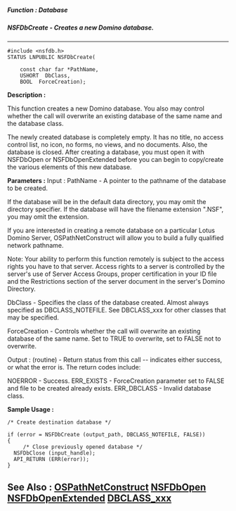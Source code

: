 ##### Function : Database
##### NSFDbCreate - Creates a new Domino database.
---
```
#include <nsfdb.h>
STATUS LNPUBLIC NSFDbCreate(

	const char far *PathName,
	USHORT  DbClass,
	BOOL  ForceCreation);
```
**Description :**

This function creates a new Domino database.  You also may control whether the 
call will overwrite an existing database of the same name and the database 
class.

The newly created database is completely empty.  It has no title, no access 
control list, no icon, no forms, no views, and no documents.  Also, the 
database is closed.  After creating a database, you must open it with NSFDbOpen 
or NSFDbOpenExtended before you can begin to copy/create the various elements 
of this new database.

**Parameters :**
Input :
PathName  -  A pointer to the pathname of the database to be created.  

If the database will be in the default  data directory, you may omit the directory specifier. If the database will have the filename extension ".NSF", you may omit the extension.  

If you are interested in creating a remote database on a particular Lotus Domino Server, OSPathNetConstruct will allow you to build a fully qualified network pathname.  

Note:  Your ability to perform this function remotely is subject to the access rights you have to that server.  Access rights to a server is controlled by the server's use of Server Access Groups, proper certification in your ID file and the Restrictions section of the server document in the server's Domino Directory. 

DbClass  -  Specifies the class of the database created.  Almost always specified as DBCLASS_NOTEFILE.  See DBCLASS_xxx for other classes that may be specified.

ForceCreation  -  Controls whether the call will overwrite an existing database of the same name.  Set to TRUE to overwrite, set to FALSE not to overwrite.

Output :
(routine)  -  Return status from this call -- indicates either success, or what the error is.  The return codes include:

NOERROR - Success.
ERR_EXISTS - ForceCreation parameter set to FALSE and file to be created already exists.
ERR_DBCLASS - Invalid database class.



**Sample Usage :**
```
/* Create destination database */

if (error = NSFDbCreate (output_path, DBCLASS_NOTEFILE, FALSE))
{
     /* Close previously opened database */
  NSFDbClose (input_handle);
  API_RETURN (ERR(error));
}
```
**See Also :**
[OSPathNetConstruct](/reference/Func/OSPathNetConstruct)
[NSFDbOpen](/reference/Func/NSFDbOpen)
[NSFDbOpenExtended](/reference/Func/NSFDbOpenExtended)
[DBCLASS_xxx](/reference/Symb/DBCLASS_xxx)
---
